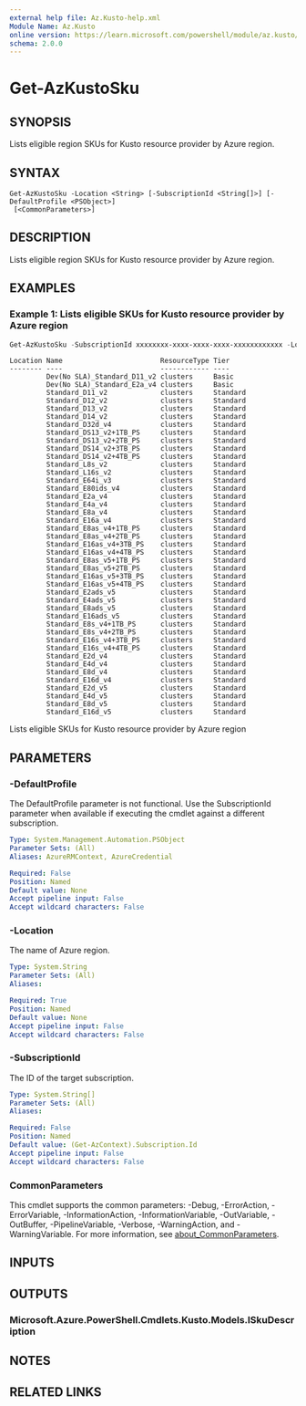 ```yaml
---
external help file: Az.Kusto-help.xml
Module Name: Az.Kusto
online version: https://learn.microsoft.com/powershell/module/az.kusto/get-azkustosku
schema: 2.0.0
---
```


# Get-AzKustoSku

## SYNOPSIS
Lists eligible region SKUs for Kusto resource provider by Azure region.

## SYNTAX

```
Get-AzKustoSku -Location <String> [-SubscriptionId <String[]>] [-DefaultProfile <PSObject>]
 [<CommonParameters>]
```

## DESCRIPTION
Lists eligible region SKUs for Kusto resource provider by Azure region.

## EXAMPLES

### Example 1: Lists eligible SKUs for Kusto resource provider by Azure region
```powershell
Get-AzKustoSku -SubscriptionId xxxxxxxx-xxxx-xxxx-xxxx-xxxxxxxxxxxx -Location "East US"
```

```output
Location Name                        ResourceType Tier
-------- ----                        ------------ ----
         Dev(No SLA)_Standard_D11_v2 clusters     Basic
         Dev(No SLA)_Standard_E2a_v4 clusters     Basic
         Standard_D11_v2             clusters     Standard
         Standard_D12_v2             clusters     Standard
         Standard_D13_v2             clusters     Standard
         Standard_D14_v2             clusters     Standard
         Standard_D32d_v4            clusters     Standard
         Standard_DS13_v2+1TB_PS     clusters     Standard
         Standard_DS13_v2+2TB_PS     clusters     Standard
         Standard_DS14_v2+3TB_PS     clusters     Standard
         Standard_DS14_v2+4TB_PS     clusters     Standard
         Standard_L8s_v2             clusters     Standard
         Standard_L16s_v2            clusters     Standard
         Standard_E64i_v3            clusters     Standard
         Standard_E80ids_v4          clusters     Standard
         Standard_E2a_v4             clusters     Standard
         Standard_E4a_v4             clusters     Standard
         Standard_E8a_v4             clusters     Standard
         Standard_E16a_v4            clusters     Standard
         Standard_E8as_v4+1TB_PS     clusters     Standard
         Standard_E8as_v4+2TB_PS     clusters     Standard
         Standard_E16as_v4+3TB_PS    clusters     Standard
         Standard_E16as_v4+4TB_PS    clusters     Standard
         Standard_E8as_v5+1TB_PS     clusters     Standard
         Standard_E8as_v5+2TB_PS     clusters     Standard
         Standard_E16as_v5+3TB_PS    clusters     Standard
         Standard_E16as_v5+4TB_PS    clusters     Standard
         Standard_E2ads_v5           clusters     Standard
         Standard_E4ads_v5           clusters     Standard
         Standard_E8ads_v5           clusters     Standard
         Standard_E16ads_v5          clusters     Standard
         Standard_E8s_v4+1TB_PS      clusters     Standard
         Standard_E8s_v4+2TB_PS      clusters     Standard
         Standard_E16s_v4+3TB_PS     clusters     Standard
         Standard_E16s_v4+4TB_PS     clusters     Standard
         Standard_E2d_v4             clusters     Standard
         Standard_E4d_v4             clusters     Standard
         Standard_E8d_v4             clusters     Standard
         Standard_E16d_v4            clusters     Standard
         Standard_E2d_v5             clusters     Standard
         Standard_E4d_v5             clusters     Standard
         Standard_E8d_v5             clusters     Standard
         Standard_E16d_v5            clusters     Standard
```

Lists eligible SKUs for Kusto resource provider by Azure region

## PARAMETERS

### -DefaultProfile
The DefaultProfile parameter is not functional.
Use the SubscriptionId parameter when available if executing the cmdlet against a different subscription.

```yaml
Type: System.Management.Automation.PSObject
Parameter Sets: (All)
Aliases: AzureRMContext, AzureCredential

Required: False
Position: Named
Default value: None
Accept pipeline input: False
Accept wildcard characters: False
```

### -Location
The name of Azure region.

```yaml
Type: System.String
Parameter Sets: (All)
Aliases:

Required: True
Position: Named
Default value: None
Accept pipeline input: False
Accept wildcard characters: False
```

### -SubscriptionId
The ID of the target subscription.

```yaml
Type: System.String[]
Parameter Sets: (All)
Aliases:

Required: False
Position: Named
Default value: (Get-AzContext).Subscription.Id
Accept pipeline input: False
Accept wildcard characters: False
```

### CommonParameters
This cmdlet supports the common parameters: -Debug, -ErrorAction, -ErrorVariable, -InformationAction, -InformationVariable, -OutVariable, -OutBuffer, -PipelineVariable, -Verbose, -WarningAction, and -WarningVariable. For more information, see [about_CommonParameters](http://go.microsoft.com/fwlink/?LinkID=113216).

## INPUTS

## OUTPUTS

### Microsoft.Azure.PowerShell.Cmdlets.Kusto.Models.ISkuDescription

## NOTES

## RELATED LINKS
